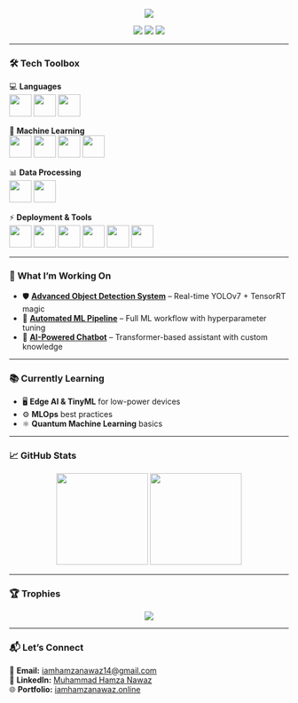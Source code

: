 <!-- Profile Banner -->
<p align="center">
  <img src="https://readme-typing-svg.herokuapp.com?size=25&duration=4000&color=F75C7E&center=true&vCenter=true&width=600&lines=Hey+there!+👋+I'm+Muhammad+Hamza+Nawaz;AI+Engineer+%7C+ML+Specialist+%7C+Python+Developer;Always+learning+new+things+🚀" />
</p>

<!-- Social badges -->
<p align="center">
  <a href="https://linkedin.com/in/muhammad-hamza-nawaz-a434501b3"><img src="https://img.shields.io/badge/-LinkedIn-0077B5?style=for-the-badge&logo=Linkedin&logoColor=white" /></a>
  <a href="mailto:iamhamzanawaz14@gmail.com"><img src="https://img.shields.io/badge/-Gmail-D14836?style=for-the-badge&logo=Gmail&logoColor=white" /></a>
  <a href="https://www.kaggle.com/muhammadhamzanawaz"><img src="https://img.shields.io/badge/-Kaggle-20BEFF?style=for-the-badge&logo=Kaggle&logoColor=white" /></a>
</p>

---

### 🛠 **Tech Toolbox**
💻 **Languages**  
<img src="https://img.icons8.com/color/48/000000/python.png" width="40"/> <img src="https://img.icons8.com/color/48/000000/c-plus-plus-logo.png" width="40"/> <img src="https://img.icons8.com/ios-filled/50/000000/sql.png" width="40"/>

🤖 **Machine Learning**  
<img src="https://img.icons8.com/color/48/000000/tensorflow.png" width="40"/> <img src="https://pytorch.org/assets/images/pytorch-logo.png" width="40"/> <img src="https://img.icons8.com/color/48/000000/opencv.png" width="40"/> <img src="https://img.icons8.com/ios/50/000000/artificial-intelligence.png" width="40"/>

📊 **Data Processing**  
<img src="https://img.icons8.com/color/48/000000/pandas.png" width="40"/> <img src="https://img.icons8.com/color/48/000000/numpy.png" width="40"/>

⚡ **Deployment & Tools**  
<img src="https://img.icons8.com/fluency/48/000000/flask.png" width="40"/> <img src="https://img.icons8.com/color/48/000000/docker.png" width="40"/> <img src="https://img.icons8.com/color/48/000000/git.png" width="40"/> <img src="https://img.icons8.com/fluency/48/000000/github.png" width="40"/> <img src="https://img.icons8.com/color/48/000000/amazon-web-services.png" width="40"/> <img src="https://img.icons8.com/color/48/000000/google-cloud.png" width="40"/>

---

### 🚀 **What I’m Working On**
- 🛡 **[Advanced Object Detection System](https://github.com/yourusername/object-detection)** – Real-time YOLOv7 + TensorRT magic  
- 🔄 **[Automated ML Pipeline](https://github.com/yourusername/automl-pipeline)** – Full ML workflow with hyperparameter tuning  
- 💬 **[AI-Powered Chatbot](https://github.com/yourusername/ai-chatbot)** – Transformer-based assistant with custom knowledge

---

### 📚 **Currently Learning**
- 🖥 **Edge AI & TinyML** for low-power devices  
- ⚙️ **MLOps** best practices  
- ⚛ **Quantum Machine Learning** basics  

---

### 📈 **GitHub Stats**
<p align="center">
  <img src="https://github-readme-stats.vercel.app/api?username=hamzanawazsangha&show_icons=true&theme=radical" height="165"/>
  <img src="https://github-readme-stats.vercel.app/api/top-langs/?username=hamzanawazsangha&layout=compact&theme=radical" height="165"/>
</p>

---

### 🏆 **Trophies**
<p align="center">
  <img src="https://github-profile-trophy.vercel.app/?username=hamzanawazsangha&theme=onedark&margin-w=10&margin-h=10&no-frame=true" />
</p>

---

### 📬 **Let’s Connect**
📧 **Email:** [iamhamzanawaz14@gmail.com](mailto:iamhamzanawaz14@gmail.com)  
💼 **LinkedIn:** [Muhammad Hamza Nawaz](https://linkedin.com/in/muhammad-hamza-nawaz-a434501b3)  
🌐 **Portfolio:** [iamhamzanawaz.online](http://iamhamzanawaz.online)
